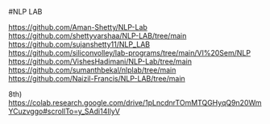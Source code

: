 #NLP LAB


https://github.com/Aman-Shetty/NLP-Lab
https://github.com/shettyvarshaa/NLP-LAB/tree/main
https://github.com/sujanshetty11/NLP_LAB
https://github.com/siliconvolley/lab-programs/tree/main/VI%20Sem/NLP
https://github.com/VishesHadimani/NLP-Lab/tree/main
https://github.com/sumanthbekal/nlplab/tree/main
https://github.com/Naizil-Francis/NLP-LAB/tree/main


8th)
https://colab.research.google.com/drive/1pLncdnrTOmMTQGHyqQ9n20WmYCuzvggo#scrollTo=y_SAdi14IlyV
